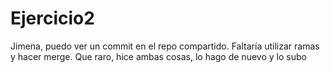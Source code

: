 # Ejercicio2

Jimena, puedo ver un commit en el repo compartido.
Faltaría utilizar ramas y hacer merge.
Que raro, hice ambas cosas, lo hago de nuevo y lo subo
